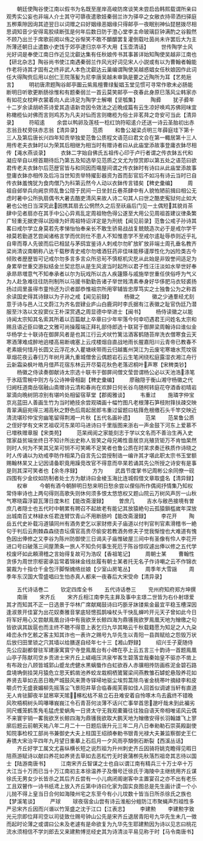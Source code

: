 <!-- { "loadSidebar": true } -->
　　朝廷使陶谷使江南以假书为名既至崖岸高峻防席谈笑未尝启齿韩熙载谓所亲曰观秀实公妄也非端人介士其守可隳夜遣歌妓秦弱兰诈为驿卒之女敝衣持帚洒扫驿庭五栁乘隙因询其迹翌日以词赠之曰好姻缘恶姻缘只得邮亭一夜眠别神仙琵琶拨尽相思调知音少安得鸾胶续断弦是何年后数日防于澄心堂李主命玻璃巨钟满酌之谷毅然不顾乃出兰于席歌前阕以侑之谷惭笑不敢不釂釂罢复灌倒载吐茵尚未许罢后大为主所薄还朝日止遣数小吏饯于郊亭逮归京卒不大用【玉壶清话】
　　世传陶学士风光好词是奉使江南日作近见沈叡达集有任秋娘传书其事甚详始知陶使吴越非江南也【研北杂志】陶谷尚书使江南遇秦弱兰作风光好词见宋人小説或有以为曹翰者翰能作老将诗其才固有之终非武人本色沈叡达云巢编谓陶使吴越惑娼女任秋娘因作此词任大得陶赀后用以创仁王院落髪为尼李唐吴越未审孰是要之近陶所为耳【艺苑巵言】
　　明初唐肃题陶谷邮亭圗云紫鳯檀曹绿髪娼玉堂见惯可寻常作歌未必肠能断明日听歌更断肠徐惟和有题秦弱兰一首云莫笑邮亭一夜春此身原巳落风尘韩家亦有如花女枕畔衣裳着向人此诗足为陶学士解嘲【坚瓠集】
　　陶彛
　　犹子彛年十二岁余读胡峤茶诗爱其造语新竒因令效法之近晩成篇有云生凉好唤鸡苏佛囘味宜称橄榄仙对佛而言则鸡苏为凡夫对仙而言则橄榄为俗士非茗荈之竒安可当此【清异录】
　　符昭逺
　　余尝以鸭卵及莲枝一稔红饷符昭逺介还送一诗云圣胎初出赤志翁丑杖旁扶赤志翁【清异录】
　　范质
　　和鲁公凝梁贞明三年薛庭珪下第十三人及第后唐长兴四年知贡举独爱范鲁公质程文语范曰君文合在第一輙居第十三人用传老夫衣鉢时以为荣其后相继为相当时有赠诗者曰从此庙堂添故事登庸衣鉢尽相传【渑水燕谈录】
　　衣鉢二字始自佛氏五祖传心印于卢行者谓之传衣鉢五代和凝应举自以榜首期待后乃第五及知选举见范质之文尤为惊赏即以第五处之语范曰欲君传老夫衣鉢尔后范歴官皆与和同因而塲屋间谓之传衣鉢时有诗曰从此庙堂添故事登庸衣鉢亦相传及后冯当世知贡举特擢彭器资为首而彭官后不如冯有诗云当时已自传衣鉢羞愧犹为食肉僧乃为科第云然今人动以衣鉢传言错矣【稗史彚编】
　　周祖自邺举兵向阙京师乱鲁公隠于民间一日坐封丘巷茶肆中有人貌恠陋前揖曰相公无虑时暑中公所执扇偶书大暑去酷吏清风来故人诗二句其人曰世之酷吏寃狱何止如大暑也公他日当深究此因携其扇去公惘然久之后至祅庙后门见一土偶短其貌肖茶肆中见者扇亦在其手中公心异焉乱定周祖物色得公遂至大用公见周祖首建议律条繁广轻重无据吏得以因缘为奸周祖特诏详定是为刑统【闻见前录】范鲁公戒子孙诗其畧曰戒尔学立身莫若先孝悌怡怡奉亲长不敢生骄易战战复兢兢造次必于是戒尔学干禄莫若勤道艺尝闻诸格言学而优则仕不患人不知惟患学不至戒尔逺耻辱恭则近乎礼自卑而尊人先彼而后已相鼠与茅鸱宜鉴诗人刺戒尔勿旷放旷放非端士周孔垂名教齐梁尚清议南朝称八达千载秽青史戒尔勿嗜酒狂药非佳味能移谨厚性化为凶险类古今倾败者歴歴皆可记戒尔勿多言多言众所忌茍不慎枢机灾戹从此始是非毁誉间适足为身累举世重交游拟结金兰契忿怨从是生风波当时起所以君子性汪汪淡如水举世好奉承昻昻増意气不知奉承者以尔为玩戏所以古人疾籧篨与戚施举世重任侠俗呼为气义为人赴急难往往防刑制所以马援书勤勤告诸子举世贱清素奉身好华侈肥马衣轻裘扬扬过闾里虽得市童怜还为识者鄙恭惟祖宗所用宰辅皆忠厚笃实之士独鲁公为之称首余读国史得其诗録以为子孙之戒【闻见前録】
　　杨徽之
　　徽之少通羣经尤刻意于诗与邑人江文蔚江为齐名尝肄业庐山白鹿洞时李氏据有江表徽之耻官伪廷乃潜服至汴洛以文投窦仪王朴深赏遇之周显德中举进士【闽书】
　　杨侍读徽之以能诗闻太宗知其名索其所着以百篇献上卒章曰少年牢落今何幸叨遇君王问姓名太宗和赐且语近臣曰徽之文雅可尚操履端正拜礼部侍郎选十联冩于御屏梁周翰诗曰谁似金华杨学士十联诗在御屏风者是也其江行云犬吠竹篱沽酒客鹤随苔岸洗衣僧寒食云天寒酒薄难成醉地逈楼高易断魂塞上云戌楼烟自直战地雨长腥嘉阳川云青帝已教春不老素娥何惜月长圆又云浮花水入瞿塘峡带雨云归越巂州哭江为云废宅寒塘水荒坟宿草烟花夜云春归万年树月满九重城僧舍云偶题岩石云生笔闲绕松庭露湿衣湘江舟行云新霜染枫叶皓月借芦花宿东林云开尽菊花秋色老落迟桐叶声寒【宋稗类钞】
　　杨徽之侍读奏御献诗太宗选十联书于御屏间僧文莹尝谓杨公必以天池浩涤笔于氷瓯雪椀中则方与公诗神骨相副【稗史彚编】
　　廖融隠于衡山湘守杨徽之代归阙枉道南岳宿融山斋赠诗云清和春尚在欢醉日何长谷鸟随柯转庭花夺酒香初晴岩翠滴向晩树阴凉别有堪吟处相留宿草堂【郡阁雅谈】
　　韦重过
　　施璘字仲宝京兆蓝田人善画生竹为当时絶技余尝观璘画十幅竹图凡老根薄石笋枝附箨扶疎交映青翠满庭宛得三湘高秋之野色后周起居郎韦重过留题曰枯箨危根缴石头千竿交映近清流堪珍仲宝穷幽笔留得荆湘一片秋【五代名画补遗】
　　范杲
　　范杲鲁公质之侄好学有文宋艺祖収河东杲叩马进诗曰千里版图来浙右一声金鼓下河东上爱慕不已増秩赠章服【宋类苑】
　　范杲阀阅之家能刻志于学以文名而不善治生再入史馆家益贫端坐终日不知计所出史称人皆笑之母兄晞性啬居京兆殖货钜万不肯恤杲然则时人何为不笑其兄杲可悯不可笑晞不足笑者也鲁公质在时杲求奏迁秩质作诗晓之时人传诵以为劝戒李昉作相杲乃自言先公尝授制诰一编许其才堪此职太宗书玉堂额赐翰林杲又上记因请备职竟用躁竞改官不得意而卒杲若诵其先公所授之诗安有是事是则其深可笑者也【余冬序録】
　　方为
　　武昌节度掌书记周彬公余同僚一砚四围有少金纹如防制者处士方为献诗曰金棱玉海比连城假借文章取盛名【清异録】
　　权审
　　今朝有酒今朝醉明日愁来明日愁余尝以俚俗所作偶阅抒情集乃知权常侍审诗也上两句得则高歌失则休何须多恨太悠悠权又题山院云万树风声厉一山秋气寒晓霜浮碧瓦薄日度朱栏【能改斋漫録】
　　曽庶几
　　吉水与敝邑接境有曽庶几者隠士也五代时中朝累有聘召不起故老有能记其放猿絶句云孤猿鎻槛嵗年深放出城南百丈林緑水任君连臂饮青山不用断肠吟【能改斋漫録】
　　李花开
　　陶岳五代史补载冯道镇同州有酒务吏乞以家财修夫子庙道以付判官判官素滑稽书一絶句于判后云荆棘森森绕杏坛儒官高贵尽偷安若教酒务修夫子觉我惭惶也大难道有愧色因出俸修之又李谷为陈州防御使三日谒夫子庙惟破屋三间中有圣像有伶人李花开进口号曰破落三间屋萧条一旅人不知负何事生死厄于陈谷惊叹遽出俸以修之五代学校废坏如此頼滑稽之言始得复故可为浩叹【香祖笔记】
　　周朝士某
　　曹翰性贪侈为周世宗枢密承旨常着锦袜金线丝履有朝士某者托无名子作诗嘲之云不作锦衣裳裁为十指仓千金包汗脚惭媿络丝娘【少室山房笔丛】
　　周季年大雪謡
　　周季年东汉国大雪盛唱曰生怕赤真人都来一夜春后大宋受命【清异录】

　　五代诗话巻二
　　钦定四库全书
　　五代诗话巻三
　　兖州府知府郑方坤撰
　　南唐
　　宋齐丘
　　宋齐丘相江南李先主昪及事中主璟二世皆为右仆射璟爱其才而知其不正一日选景于华林广席献羯鼓诗曰巧斵牙牀镂紫金最宜平稳玉槽深因逢淑景开佳宴为出花奴奏雅音掌底轻憁孤鹊噪杖头干快乱蝉吟开元天子曾如此今日将军好用心又尝献鳯凰台诗中有我欲烹长鲸四海为鼎镬我欲罗鳯凰天地为矰缴之句皆欲讽其跋扈也而主终不聴不得意上表乞归九华其略云千秋载籍愿为知足之人九朶峰峦永作乞骸之客主知其诈也一表许之赐号九华先生以青阳一县舆赋给之怨毁万状后放归田里锁之穴其墙以给膳遂自经年七十三【湘山野録】
　　绍兴壬子夏随侍先公应副都督驻军建康寓寳宁寺登鳯凰台有小碑在亭上云五言三十韵诗一首题鳯凰山亭子陈献司空乡贡进士宋齐丘上嵯峨压洪泉岝峉生碧落宜哉秦始皇不驱亦不凿上有布政台八顾皆城郭山蹙龙虎健水黒螭蜃作白虹欲吞人赤骥相抟防画栋泥金碧石路盘墝埆倒挂哭月猿危立思天鹤凿池养蛟龙栽桐栖鷟鸑梁间燕教雏石罅蛇悬殻养花如养贤去草如去恶日晚严城鼓风来萧寺铎埽地驱尘埃剪蒿除鸟雀金桃帯叶摘緑李和皮嚼贞竹无盛衰媚柳先摇落尘飞景阳井草合临春阁芙蓉如佳人回首似调谑当轩有直道无人肯驻脚夜半鼠窸窣天隂椓松枯不易立石丑难安着自怜啄木鸟去蠧终不错晚风吹梧桐树头鸣嚗嚗峩峩江令石青苔何淡薄不话兴亡事举首思邈吁哉未到此褊劣同尺蠖笼鹤羡鳬毛猛虎爱蜗角一日贤太守无我观橐籥往往独自语天帝相唯诺风云偶不来寰宇销一畧我欲烹长鲸四海为鼎镬我欲取大鹏天地为矰缴安得长羽翰雄飞上寥廓后题云前朝天祐八年二月二十一日题后唐升元三年二月八日奉勑勒石崇英殿副使知院事检校工部尚书兼御史大夫上柱国王绍顔奉勅书银青光禄大夫兼监察御史王仁寿镌大宋治平四年九月望日重摹上石后月一夕风雨亭頽倒石断裂【西溪丛话】
　　齐丘好学工属文尤喜纵横长短之说烈祖为升州刺史齐丘因骑将姚克瞻得见暇日陪燕游赋诗以献曰养花如养贤去草如去恶松竹无时衰蒲栁先秋落烈祖竒其志待以国士【陆游南唐书】
　　江南宋齐丘智谋之士也自以谓江南有精兵三十万士卒十万大江当十万而已当十万江南初主本徐温养子及僭号迁徐氏于海陵中主继统用齐丘谋徐氏无男女少长皆杀之其后齐丘尝有一小儿病闭阁谢客中主置宴召之亦不出有老乐工且双瞽作一诗书纸鸢上放入齐丘第中诗曰化家为国实良图总是先生画计谟一个小儿抛不得上皇当日合何如海陵州宅之东至今有小儿坟数十皆当日所杀徐氏之族也【梦溪笔谈】
　　严球
　　球夜宿金山尝有诗云淮船分螘防江市聚蝇声烈祖性多严忌宋齐丘因而兴谮以竹笼盛之沈于江口【江表志】
　　李建勲
　　李建勲字致光元宗即位拜司空以司徒致仕赐号钟山公先是宋齐丘退居青阳号九华先生未几一徴而起时论薄之或谓曰公未及老遽有是命欲复为九华先生耶建勲因为诗以见志曰桃花流水须相信不学刘郎去又来建勲博览经史其为诗清淡平易见称于时【马令南唐书】
